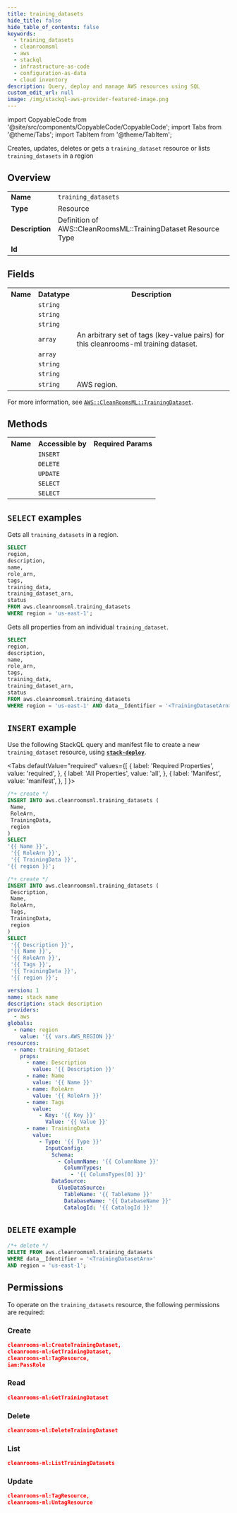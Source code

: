 ```yaml
---
title: training_datasets
hide_title: false
hide_table_of_contents: false
keywords:
  - training_datasets
  - cleanroomsml
  - aws
  - stackql
  - infrastructure-as-code
  - configuration-as-data
  - cloud inventory
description: Query, deploy and manage AWS resources using SQL
custom_edit_url: null
image: /img/stackql-aws-provider-featured-image.png
---
```


import CopyableCode from '@site/src/components/CopyableCode/CopyableCode';
import Tabs from '@theme/Tabs';
import TabItem from '@theme/TabItem';

Creates, updates, deletes or gets a <code>training_dataset</code> resource or lists <code>training_datasets</code> in a region

## Overview
<table>
<tbody>
<tr><td><b>Name</b></td><td><code>training_datasets</code></td></tr>
<tr><td><b>Type</b></td><td>Resource</td></tr>
<tr><td><b>Description</b></td><td>Definition of AWS::CleanRoomsML::TrainingDataset Resource Type</td></tr>
<tr><td><b>Id</b></td><td><CopyableCode code="aws.cleanroomsml.training_datasets" /></td></tr>
</tbody>
</table>

## Fields
<table>
<tbody>
<tr><th>Name</th><th>Datatype</th><th>Description</th></tr><tr><td><CopyableCode code="description" /></td><td><code>string</code></td><td></td></tr>
<tr><td><CopyableCode code="name" /></td><td><code>string</code></td><td></td></tr>
<tr><td><CopyableCode code="role_arn" /></td><td><code>string</code></td><td></td></tr>
<tr><td><CopyableCode code="tags" /></td><td><code>array</code></td><td>An arbitrary set of tags (key-value pairs) for this cleanrooms-ml training dataset.</td></tr>
<tr><td><CopyableCode code="training_data" /></td><td><code>array</code></td><td></td></tr>
<tr><td><CopyableCode code="training_dataset_arn" /></td><td><code>string</code></td><td></td></tr>
<tr><td><CopyableCode code="status" /></td><td><code>string</code></td><td></td></tr>
<tr><td><CopyableCode code="region" /></td><td><code>string</code></td><td>AWS region.</td></tr>
</tbody>
</table>

For more information, see <a href="https://docs.aws.amazon.com/AWSCloudFormation/latest/UserGuide/aws-resource-cleanroomsml-trainingdataset.html"><code>AWS::CleanRoomsML::TrainingDataset</code></a>.

## Methods

<table>
<tbody>
  <tr>
    <th>Name</th>
    <th>Accessible by</th>
    <th>Required Params</th>
  </tr>
  <tr>
    <td><CopyableCode code="create_resource" /></td>
    <td><code>INSERT</code></td>
    <td><CopyableCode code="Name, RoleArn, TrainingData, region" /></td>
  </tr>
  <tr>
    <td><CopyableCode code="delete_resource" /></td>
    <td><code>DELETE</code></td>
    <td><CopyableCode code="data__Identifier, region" /></td>
  </tr>
  <tr>
    <td><CopyableCode code="update_resource" /></td>
    <td><code>UPDATE</code></td>
    <td><CopyableCode code="data__Identifier, data__PatchDocument, region" /></td>
  </tr>
  <tr>
    <td><CopyableCode code="list_resources" /></td>
    <td><code>SELECT</code></td>
    <td><CopyableCode code="region" /></td>
  </tr>
  <tr>
    <td><CopyableCode code="get_resource" /></td>
    <td><code>SELECT</code></td>
    <td><CopyableCode code="data__Identifier, region" /></td>
  </tr>
</tbody>
</table>

## `SELECT` examples
Gets all <code>training_datasets</code> in a region.
```sql
SELECT
region,
description,
name,
role_arn,
tags,
training_data,
training_dataset_arn,
status
FROM aws.cleanroomsml.training_datasets
WHERE region = 'us-east-1';
```
Gets all properties from an individual <code>training_dataset</code>.
```sql
SELECT
region,
description,
name,
role_arn,
tags,
training_data,
training_dataset_arn,
status
FROM aws.cleanroomsml.training_datasets
WHERE region = 'us-east-1' AND data__Identifier = '<TrainingDatasetArn>';
```

## `INSERT` example

Use the following StackQL query and manifest file to create a new <code>training_dataset</code> resource, using [__`stack-deploy`__](https://pypi.org/project/stack-deploy/).

<Tabs
    defaultValue="required"
    values={[
      { label: 'Required Properties', value: 'required', },
      { label: 'All Properties', value: 'all', },
      { label: 'Manifest', value: 'manifest', },
    ]
}>
<TabItem value="required">

```sql
/*+ create */
INSERT INTO aws.cleanroomsml.training_datasets (
 Name,
 RoleArn,
 TrainingData,
 region
)
SELECT 
'{{ Name }}',
 '{{ RoleArn }}',
 '{{ TrainingData }}',
'{{ region }}';
```
</TabItem>
<TabItem value="all">

```sql
/*+ create */
INSERT INTO aws.cleanroomsml.training_datasets (
 Description,
 Name,
 RoleArn,
 Tags,
 TrainingData,
 region
)
SELECT 
 '{{ Description }}',
 '{{ Name }}',
 '{{ RoleArn }}',
 '{{ Tags }}',
 '{{ TrainingData }}',
 '{{ region }}';
```
</TabItem>
<TabItem value="manifest">

```yaml
version: 1
name: stack name
description: stack description
providers:
  - aws
globals:
  - name: region
    value: '{{ vars.AWS_REGION }}'
resources:
  - name: training_dataset
    props:
      - name: Description
        value: '{{ Description }}'
      - name: Name
        value: '{{ Name }}'
      - name: RoleArn
        value: '{{ RoleArn }}'
      - name: Tags
        value:
          - Key: '{{ Key }}'
            Value: '{{ Value }}'
      - name: TrainingData
        value:
          - Type: '{{ Type }}'
            InputConfig:
              Schema:
                - ColumnName: '{{ ColumnName }}'
                  ColumnTypes:
                    - '{{ ColumnTypes[0] }}'
              DataSource:
                GlueDataSource:
                  TableName: '{{ TableName }}'
                  DatabaseName: '{{ DatabaseName }}'
                  CatalogId: '{{ CatalogId }}'

```
</TabItem>
</Tabs>

## `DELETE` example

```sql
/*+ delete */
DELETE FROM aws.cleanroomsml.training_datasets
WHERE data__Identifier = '<TrainingDatasetArn>'
AND region = 'us-east-1';
```

## Permissions

To operate on the <code>training_datasets</code> resource, the following permissions are required:

### Create
```json
cleanrooms-ml:CreateTrainingDataset,
cleanrooms-ml:GetTrainingDataset,
cleanrooms-ml:TagResource,
iam:PassRole
```

### Read
```json
cleanrooms-ml:GetTrainingDataset
```

### Delete
```json
cleanrooms-ml:DeleteTrainingDataset
```

### List
```json
cleanrooms-ml:ListTrainingDatasets
```

### Update
```json
cleanrooms-ml:TagResource,
cleanrooms-ml:UntagResource
```
